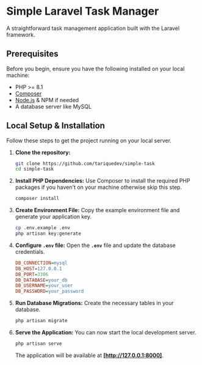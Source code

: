 # Simple Laravel Task Manager

A straightforward task management application built with the Laravel framework.


## Prerequisites

Before you begin, ensure you have the following installed on your local machine:

  * PHP \>= 8.1
  * [Composer](https://getcomposer.org/)
  * [Node.js](https://nodejs.org/) & NPM if needed
  * A database server like MySQL


## Local Setup & Installation

Follow these steps to get the project running on your local server.

1.  **Clone the repository:**

    ```bash
    git clone https://github.com/tariquedev/simple-task
    cd simple-task
    ```

2.  **Install PHP Dependencies:**
    Use Composer to install the required PHP packages if you haven't on your machine otherwise skip this step.

    ```bash
    composer install
    ```

3.  **Create Environment File:**
    Copy the example environment file and generate your application key.

    ```bash
    cp .env.example .env
    php artisan key:generate
    ```

4.  **Configure `.env` file:**
    Open the **`.env`** file and update the database credentials.

    ```ini
    DB_CONNECTION=mysql
    DB_HOST=127.0.0.1
    DB_PORT=3306
    DB_DATABASE=your_db
    DB_USERNAME=your_user
    DB_PASSWORD=your_password
    ```

5.  **Run Database Migrations:**
    Create the necessary tables in your database.

    ```bash
    php artisan migrate
    ```

7.  **Serve the Application:**
    You can now start the local development server.

    ```bash
    php artisan serve
    ```

    The application will be available at **[http://127.0.0.1:8000]**.
